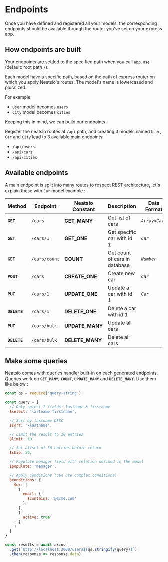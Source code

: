 # Endpoints

Once you have defined and registered all your models, the corresponding endpoints should be available through the router you've set on your express app.

## How endpoints are built

Your endpoints are settled to the specified path when you call `app.use` (default: root path `/`).

Each model have a specific path, based on the path of express router on which you apply Neatsio's routes. The model's name is lowercased and pluralized.

For example:
- `User` model becomes `users`
- `City` model becomes `cities`

Keeping this in mind, we can build our endpoints :

Register the neatsio routes at `/api` path, and creating 3 models named  `User`, `Car` and `City` lead to 3 available main endpoints:

- `/api/users`
- `/api/cars`
- `/api/cities`

## Available endpoints

A main endpoint is split into many routes to respect REST architecture, let's explain these with `Car` model example :

| Method       | Endpoint       | Neatsio Constant | Description | Data Format |
| ------------ | -------------- | ---------------- | ----------- | ----------- |
| **`GET`**    | `/cars`        | **GET_MANY**     | Get list of cars | *`Array<Car>`* |
| **`GET`**    | `/cars/1`      | **GET_ONE**      | Get specific car with id 1 | *`Car`* |
| **`GET`**    | `/cars/count`  | **COUNT**        | Get count of cars in database | *`Number`* |
| **`POST`**   | `/cars`        | **CREATE_ONE**   | Create new car | *`Car`* |
| **`PUT`**    | `/cars/1`      | **UPDATE_ONE**   | Update a car with id 1 | *`Car`* |
| **`DELETE`** | `/cars/1`      | **DELETE_ONE**   | Delete a car with id 1 |  |
| **`PUT`**    | `/cars/bulk`   | **UPDATE_MANY**  | Update all cars |  |
| **`DELETE`** | `/cars/bulk`   | **DELETE_MANY**  | Delete all cars |  |

## Make some queries

Neatsio comes with queries handler built-in on each generated endpoints. Queries work on **`GET_MANY`**, **`COUNT`**, **`UPDATE_MANY`** and **`DELETE_MANY`**. Use them like below :

```javascript
const qs = require('query-string')

const query = {
  // Only select 2 fields: lastname & firstname
  $select: 'lastname firstname',

  // Sort by lastname DESC
  $sort: '-lastname',

  // Limit the result to 10 entries
  $limit: 10,

  // Set offset of 50 entries before return
  $skip: 50,

  // Populate manager field with relation defined in the model
  $populate: 'manager',

  // Apply conditions (can use complex conditions)
  $conditions: { 
    $or: [
      {
        email: {
          $contains: '@acme.com'
        }
      },
      {
        active: true
      }
    ]
  }
}

const results = await axios
  .get(`http://localhost:3000/users${qs.stringify(query)}`)
  .then(response => response.data)
```
